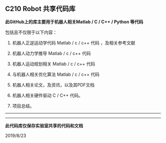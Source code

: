 ## C210 Robot 共享代码库 

 **此GitHub上的库主要用于机器人相关Matlab / C / C++ / Python 等代码**
 
 包括且不仅限于以下内容：
 
 1. 机器人正逆运动学代码 Matlab / c / c++ 代码 ，及相关参考文献
 
 2. 机器人动力学推导 Matlab / c / c++ 代码 
 
 3. 机器人运动规划相关 Matlab / c / c++ 代码
 
 4. 与机器人相关优化算法 Matlab / c / c++ 代码
 
 5. 机器人相关论文，及资讯，以及其PDF文档
 
 6. 机器人相关硬件驱动 C / C++ 代码。
 
 7. 项目总结。
  ***
  ---
  
  **此代码库仅保存实验室共享的代码和文档**

2019/8/23
